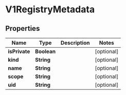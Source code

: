 # V1RegistryMetadata

## Properties
Name | Type | Description | Notes
------------ | ------------- | ------------- | -------------
**isPrivate** | **Boolean** |  |  [optional]
**kind** | **String** |  |  [optional]
**name** | **String** |  |  [optional]
**scope** | **String** |  |  [optional]
**uid** | **String** |  |  [optional]
